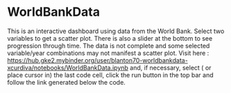 # WorldBankData

This is an interactive dashboard using data from the World Bank.  Select two variables to get a scatter plot.  There is also a slider at the bottom to see progression through time.  The  data is not complete and some selected variable/year combinations may not manifest a scatter plot.  Visit here : https://hub.gke2.mybinder.org/user/blanton70-worldbankdata-xcurdiva/notebooks/WorldBankData.ipynb and, if necessary, select ( or place cursor in) the last code cell, click the run button in the top bar and follow the link generated below the code.
